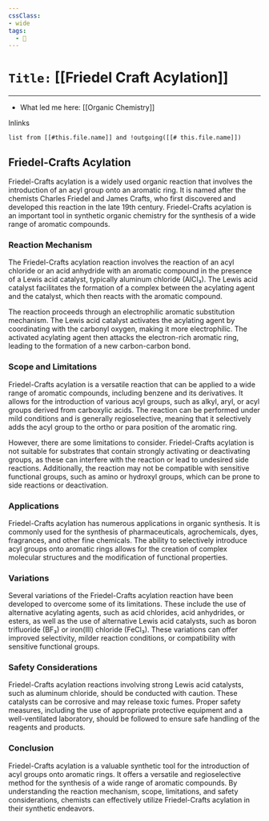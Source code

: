 ```yaml
---
cssClass:
- wide
tags:
  - 🧪
---
```


# `Title:` [[Friedel Craft Acylation]]
--- 

- What led me here: [[Organic Chemistry]]

Inlinks
```dataview 
list from [[#this.file.name]] and !outgoing([[# this.file.name]]) 
```

## Friedel-Crafts Acylation

Friedel-Crafts acylation is a widely used organic reaction that involves the introduction of an acyl group onto an aromatic ring. It is named after the chemists Charles Friedel and James Crafts, who first discovered and developed this reaction in the late 19th century. Friedel-Crafts acylation is an important tool in synthetic organic chemistry for the synthesis of a wide range of aromatic compounds.

### Reaction Mechanism

The Friedel-Crafts acylation reaction involves the reaction of an acyl chloride or an acid anhydride with an aromatic compound in the presence of a Lewis acid catalyst, typically aluminum chloride (AlCl₃). The Lewis acid catalyst facilitates the formation of a complex between the acylating agent and the catalyst, which then reacts with the aromatic compound.

The reaction proceeds through an electrophilic aromatic substitution mechanism. The Lewis acid catalyst activates the acylating agent by coordinating with the carbonyl oxygen, making it more electrophilic. The activated acylating agent then attacks the electron-rich aromatic ring, leading to the formation of a new carbon-carbon bond.

### Scope and Limitations

Friedel-Crafts acylation is a versatile reaction that can be applied to a wide range of aromatic compounds, including benzene and its derivatives. It allows for the introduction of various acyl groups, such as alkyl, aryl, or acyl groups derived from carboxylic acids. The reaction can be performed under mild conditions and is generally regioselective, meaning that it selectively adds the acyl group to the ortho or para position of the aromatic ring.

However, there are some limitations to consider. Friedel-Crafts acylation is not suitable for substrates that contain strongly activating or deactivating groups, as these can interfere with the reaction or lead to undesired side reactions. Additionally, the reaction may not be compatible with sensitive functional groups, such as amino or hydroxyl groups, which can be prone to side reactions or deactivation.

### Applications

Friedel-Crafts acylation has numerous applications in organic synthesis. It is commonly used for the synthesis of pharmaceuticals, agrochemicals, dyes, fragrances, and other fine chemicals. The ability to selectively introduce acyl groups onto aromatic rings allows for the creation of complex molecular structures and the modification of functional properties.

### Variations

Several variations of the Friedel-Crafts acylation reaction have been developed to overcome some of its limitations. These include the use of alternative acylating agents, such as acid chlorides, acid anhydrides, or esters, as well as the use of alternative Lewis acid catalysts, such as boron trifluoride (BF₃) or iron(III) chloride (FeCl₃). These variations can offer improved selectivity, milder reaction conditions, or compatibility with sensitive functional groups.

### Safety Considerations

Friedel-Crafts acylation reactions involving strong Lewis acid catalysts, such as aluminum chloride, should be conducted with caution. These catalysts can be corrosive and may release toxic fumes. Proper safety measures, including the use of appropriate protective equipment and a well-ventilated laboratory, should be followed to ensure safe handling of the reagents and products.

### Conclusion

Friedel-Crafts acylation is a valuable synthetic tool for the introduction of acyl groups onto aromatic rings. It offers a versatile and regioselective method for the synthesis of a wide range of aromatic compounds. By understanding the reaction mechanism, scope, limitations, and safety considerations, chemists can effectively utilize Friedel-Crafts acylation in their synthetic endeavors.